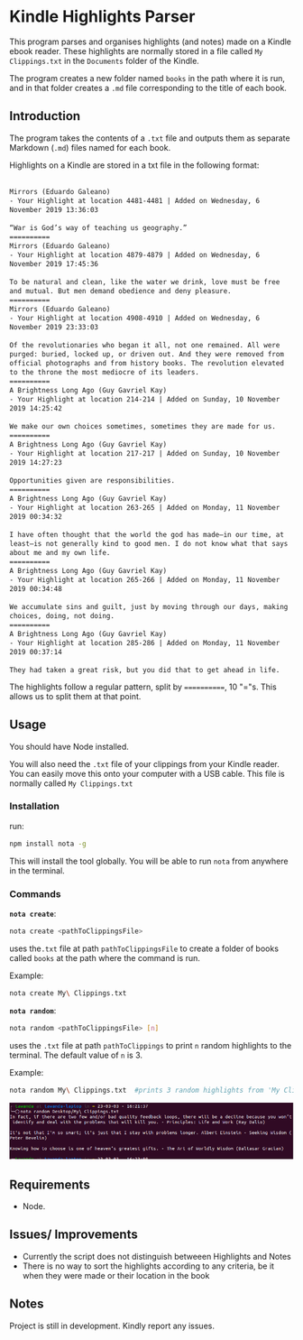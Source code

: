 # Kindle Highlights Parser

This program parses and organises highlights (and notes) made on a Kindle ebook reader. These highlights are normally stored in a file called `My Clippings.txt` in the `Documents` folder of the Kindle.

The program creates a new folder named `books` in the path where it is run, and in that folder creates a `.md` file corresponding to the title of each book.

## Introduction
The program takes the contents of a `.txt` file and outputs them as separate Markdown (`.md`) files named for each book.

Highlights on a Kindle are stored in a txt file in the following format:

```

Mirrors (Eduardo Galeano)
- Your Highlight at location 4481-4481 | Added on Wednesday, 6 November 2019 13:36:03

“War is God’s way of teaching us geography.”
==========
Mirrors (Eduardo Galeano)
- Your Highlight at location 4879-4879 | Added on Wednesday, 6 November 2019 17:45:36

To be natural and clean, like the water we drink, love must be free and mutual. But men demand obedience and deny pleasure.
==========
Mirrors (Eduardo Galeano)
- Your Highlight at location 4908-4910 | Added on Wednesday, 6 November 2019 23:33:03

Of the revolutionaries who began it all, not one remained. All were purged: buried, locked up, or driven out. And they were removed from official photographs and from history books. The revolution elevated to the throne the most mediocre of its leaders.
==========
A Brightness Long Ago (Guy Gavriel Kay)
- Your Highlight at location 214-214 | Added on Sunday, 10 November 2019 14:25:42

We make our own choices sometimes, sometimes they are made for us.
==========
A Brightness Long Ago (Guy Gavriel Kay)
- Your Highlight at location 217-217 | Added on Sunday, 10 November 2019 14:27:23

Opportunities given are responsibilities.
==========
A Brightness Long Ago (Guy Gavriel Kay)
- Your Highlight at location 263-265 | Added on Monday, 11 November 2019 00:34:32

I have often thought that the world the god has made—in our time, at least—is not generally kind to good men. I do not know what that says about me and my own life.
==========
A Brightness Long Ago (Guy Gavriel Kay)
- Your Highlight at location 265-266 | Added on Monday, 11 November 2019 00:34:48

We accumulate sins and guilt, just by moving through our days, making choices, doing, not doing.
==========
A Brightness Long Ago (Guy Gavriel Kay)
- Your Highlight at location 285-286 | Added on Monday, 11 November 2019 00:37:14

They had taken a great risk, but you did that to get ahead in life.

```

The highlights follow a regular pattern, split by `==========`, 10 "="s. This allows us to split them at that point.

## Usage

You should have Node installed.

You will also need the `.txt` file of your clippings from your Kindle reader. You can easily move this onto your computer with a USB cable. This file is normally called `My Clippings.txt`

### Installation

run:

```bash
npm install nota -g
```

This will install the tool globally. You will be able to run `nota` from anywhere in the terminal.

### Commands

**`nota create`**:

```bash
nota create <pathToClippingsFile>
```

uses the`.txt` file at path `pathToClippingsFile` to create a folder of books called `books` at the path where the command is run.

Example:

```bash
nota create My\ Clippings.txt
```

**`nota random`**:

```bash
nota random <pathToClippingsFile> [n]
```

uses the `.txt` file at path `pathToClippings` to print `n` random highlights to the terminal. The default value of `n` is 3.

Example:

```bash
nota random My\ Clippings.txt  #prints 3 random highlights from 'My Clippings.txt' to the terminal
```

![[Random Highlights Output]](/randomize.png)

## Requirements

- Node.

## Issues/ Improvements

- Currently the script does not distinguish betweeen Highlights and Notes
- There is no way to sort the highlights according to any criteria, be it when they were made or their location in the book
 

## Notes

Project is still in development. Kindly report any issues.


    